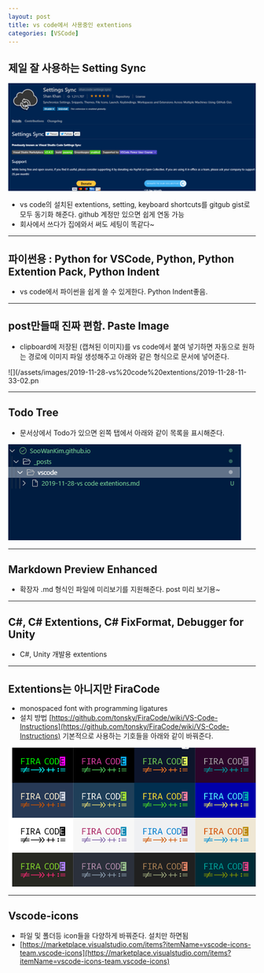 ```yaml
---
layout: post
title: vs code에서 사용중인 extentions
categories: [VSCode]
---
```


## 제일 잘 사용하는 Setting Sync

![](/assets/images/2019-11-28-vs%20code%20extentions/2019-11-28-11-27-53.png)

- vs code의 설치된 extentions, setting, keyboard shortcuts를 gitgub gist로 모두 동기화 해준다. github 계정만 있으면 쉽게 연동 가능
- 회사에서 쓰다가 집에와서 써도 세팅이 똑같다~

***

## 파이썬용 : Python for VSCode, Python, Python Extention Pack, Python Indent

- vs code에서 파이썬을 쉽게 쓸 수 있게한다. Python Indent좋음.

***

## post만들때 진짜 편함. Paste Image

- clipboard에 저장된 (캡쳐된 이미지)를 vs code에서 붙여 넣기하면 자동으로 원하는 경로에 이미지 파일 생성해주고 아래와 같은 형식으로 문서에 넣어준다.

![](/assets/images/2019-11-28-vs%20code%20extentions/2019-11-28-11-33-02.pn

***

## Todo Tree

- 문서상에서 Todo가 있으면 왼쪽 탭에서 아래와 같이 목록을 표시해준다.


![](/assets/images/2019-11-28-vs%20code%20extentions/2019-11-28-11-35-16.png)

***

## Markdown Preview Enhanced

- 확장자 .md 형식인 파일에 미리보기를 지원해준다. post 미리 보기용~

***

## C#, C# Extentions, C# FixFormat, Debugger for Unity

- C#, Unity 개발용 extentions

***

## Extentions는 아니지만 FiraCode

- monospaced font with programming ligatures
- 설치 방법 [https://github.com/tonsky/FiraCode/wiki/VS-Code-Instructions](https://github.com/tonsky/FiraCode/wiki/VS-Code-Instructions)
기본적으로 사용하는 기호들을 아래와 같이 바꿔준다.

![](/assets/images/2019-11-28-vs%20code%20extentions/2019-11-28-11-41-25.png)

***

## Vscode-icons

- 파일 및 폴더등 icon들을 다양하게 바꿔준다. 설치만 하면됨
- [https://marketplace.visualstudio.com/items?itemName=vscode-icons-team.vscode-icons](https://marketplace.visualstudio.com/items?itemName=vscode-icons-team.vscode-icons)